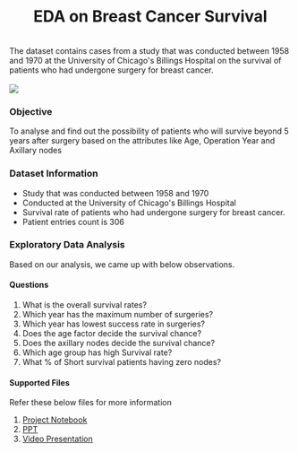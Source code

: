 
<html>
<Head><h1 style="text-align:center;">EDA on Breast Cancer Survival</h1> </Head>
<body>
<div class ="main" >

<div class = "Study">
<br/>
The dataset contains cases from a study that was conducted between 1958 and 1970 at the University of Chicago's Billings Hospital on the survival of patients who had undergone surgery for breast cancer.<br/><br/>

<img src="https://www.lalpathlabs.com/blog/wp-content/uploads/2020/04/Breastcancer1.jpg"/>
</div>
<div class="objective">
<h3>Objective</h3>
<p>To analyse and find out the possibility of patients who will survive beyond 5 years after surgery based on the attributes like Age, Operation Year and Axillary nodes </p>

</div>
<div class = "datasetInfo">
<h3>Dataset Information</h3>

<ul>
<li> Study that was conducted between 1958 and 1970 </li>
<li>Conducted at the University of Chicago's Billings Hospital</li>
<li>Survival rate of patients who had undergone surgery for breast cancer.</li>
<li>Patient entries count is 306</li>

</ul>
</div> 

<div class="eda_section">
<h3>Exploratory Data Analysis</h3>
<p> Based on our analysis, we came up with below observations. </p>
<div>
<h4> Questions </h4>
<ol>
<li>What is the overall survival rates?</li>
<li> Which year has the maximum number of surgeries?</li>
<li> Which year has lowest success rate in surgeries?</li>
<li> Does the age factor decide the survival chance?</li>
<li> Does the axillary nodes decide the survival chance?</li>
<li> Which age group has high Survival rate?</li>
<li> What % of Short survival patients having zero nodes?</li>
</ol>
<h4> Supported Files </h4>
Refer these below files for  more information

1. [Project Notebook](https://github.com/sasi91/MLusingPython/blob/main/Insaid/EDA/EDABreastCancer_Notebook.ipynb)
2. [PPT](https://github.com/sasi91/MLusingPython/blob/main/Insaid/EDA/EDABreastCancer_PPT.pptx)
3. [Video Presentation](https://github.com/sasi91/MLusingPython/blob/main/Insaid/EDA/EDABreastCancer_Video.mp4)
</div>

</div>

<div>

</div>
 </div>
 </body>
</html>
